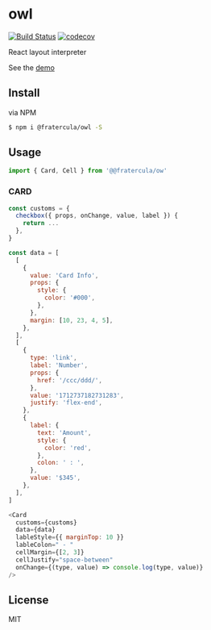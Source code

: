 # owl

[![Build Status](https://travis-ci.org/fratercula/owl.svg?branch=master)](https://travis-ci.org/fratercula/owl)
[![codecov](https://codecov.io/gh/fratercula/owl/branch/master/graph/badge.svg)](https://codecov.io/gh/fratercula/owl)

React layout interpreter

See the [demo](https://fratercula.github.io/owl/)

## Install

via NPM

```bash
$ npm i @fratercula/owl -S
```

## Usage

```js
import { Card, Cell } from '@@fratercula/ow'
```

### CARD

```js
const customs = {
  checkbox({ props, onChange, value, label }) {
    return ...
  },
}

const data = [
  [
    {
      value: 'Card Info',
      props: {
        style: {
          color: '#000',
        },
      },
      margin: [10, 23, 4, 5],
    },
  ],
  [
    {
      type: 'link',
      label: 'Number',
      props: {
        href: '/ccc/ddd/',
      },
      value: '1712737182731283',
      justify: 'flex-end',
    },
    {
      label: {
        text: 'Amount',
        style: {
          color: 'red',
        },
        colon: ' : ',
      },
      value: '$345',
    },
  ],
]

<Card
  customs={customs}
  data={data}
  lableStyle={{ marginTop: 10 }}
  lableColon=" - "
  cellMargin={[2, 3]}
  cellJustify="space-between"
  onChange={(type, value) => console.log(type, value)}
/>
```

## License

MIT
